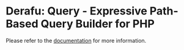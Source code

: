 # Derafu: Query - Expressive Path-Based Query Builder for PHP

Please refer to the [documentation](https://www.derafu.dev/docs/data/query) for more information.
